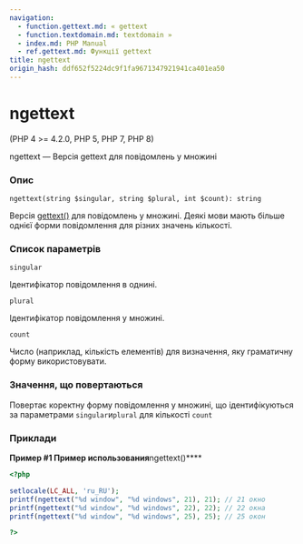 ```yaml
---
navigation:
  - function.gettext.md: « gettext
  - function.textdomain.md: textdomain »
  - index.md: PHP Manual
  - ref.gettext.md: Функції gettext
title: ngettext
origin_hash: ddf652f5224dc9f1fa9671347921941ca401ea50
---
```

# ngettext

(PHP 4 >= 4.2.0, PHP 5, PHP 7, PHP 8)

ngettext — Версія gettext для повідомлень у множині

### Опис

```methodsynopsis
ngettext(string $singular, string $plural, int $count): string
```

Версія [gettext()](function.gettext.md) для повідомлень у множині. Деякі мови мають більше однієї форми повідомлення для різних значень кількості.

### Список параметрів

`singular`

Ідентифікатор повідомлення в однині.

`plural`

Ідентифікатор повідомлення у множині.

`count`

Число (наприклад, кількість елементів) для визначення, яку граматичну форму використовувати.

### Значення, що повертаються

Повертає коректну форму повідомлення у множині, що ідентифікуються за параметрами `singular`и`plural` для кількості `count`

### Приклади

**Пример #1 Пример использования**ngettext()\*\*\*\*

```php
<?php

setlocale(LC_ALL, 'ru_RU');
printf(ngettext("%d window", "%d windows", 21), 21); // 21 окно
printf(ngettext("%d window", "%d windows", 22), 22); // 22 окна
printf(ngettext("%d window", "%d windows", 25), 25); // 25 окон

?>
```

